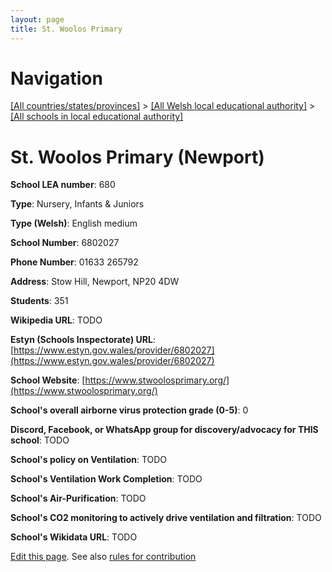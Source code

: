 ```yaml
---
layout: page
title: St. Woolos Primary
---
```

# Navigation

[[All countries/states/provinces]](../../..) > [[All Welsh local educational authority]](../..) > [[All schools in local educational authority]](..)

# St. Woolos Primary (Newport)

**School LEA number**: 680

**Type**: Nursery, Infants & Juniors

**Type (Welsh)**: English medium

**School Number**: 6802027

**Phone Number**: 01633 265792

**Address**: Stow Hill, Newport, NP20 4DW

**Students**: 351

**Wikipedia URL**: TODO

**Estyn (Schools Inspectorate) URL**: [https://www.estyn.gov.wales/provider/6802027](https://www.estyn.gov.wales/provider/6802027)

**School Website**: [https://www.stwoolosprimary.org/](https://www.stwoolosprimary.org/)

**School's overall airborne virus protection grade (0-5)**: 0

**Discord, Facebook, or WhatsApp group for discovery/advocacy for THIS school**: TODO

**School's policy on Ventilation**: TODO

**School's Ventilation Work Completion**: TODO

**School's Air-Purification**: TODO

**School's CO2 monitoring to actively drive ventilation and filtration**: TODO

**School's Wikidata URL**: TODO




[Edit this page](https://github.com/ventilate-schools/Wales/edit/prif/./Newport/St._Woolos_Primary.md). See also [rules for contribution](../../../contribution-rules/)